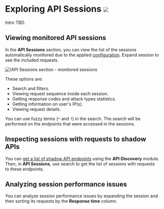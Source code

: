 # Exploring API Sessions <a href="../subscription-plans/#subscription-plans"><img src="../../images/api-security-tag.svg" style="border: none;"></a>

Intro TBD.

## Viewing monitored API sessions

In the **API Sessions** section, you can view the list of the sessions automatically monitored due to the applied [configuration](setup.md). Expand session to see the included requests.

![!API Sessions section - monitored sessions](../images/api-sessions/api-sessions.png)

These options are:

* Search and filters.
* Viewing request sequence inside each session.
* Getting response codes and attack types statistics.
* Getting information on user's IP(s).
* Viewing request details.

You can use fuzzy terms (`*` and `?`) in the search. The search will be performed on the endpoints that were accessed in the sessions.

## Inspecting sessions with requests to shadow APIs

You can [get a list of shadow API endpoints](../user-guides/api-discovery.md#displaying-shadow-api) using the **API Discovery** module. Then, in **API Sessions**, use search to get the list of sessions with requests to these endpoints.

## Analyzing session performance issues

You can analyze session performance issues by expanding the session and then sorting its requests by the **Response time** column.
